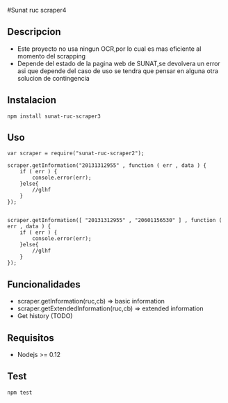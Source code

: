 #Sunat ruc scraper4
## Descripcion
* Este proyecto no usa ningun OCR,por lo cual es mas eficiente al momento del scrapping
* Depende del estado de la pagina web de SUNAT,se devolvera un error asi que depende del caso de uso se tendra que pensar en alguna otra solucion de contingencia

## Instalacion
```
npm install sunat-ruc-scraper3
```
## Uso
```
var scraper = require("sunat-ruc-scraper2");

scraper.getInformation("20131312955" , function ( err , data ) {
	if ( err ) {
		console.error(err);
	}else{
		//glhf
	}
});


scraper.getInformation([ "20131312955" , "20601156530" ] , function ( err , data ) {
	if ( err ) {
		console.error(err);
	}else{
		//glhf
	}
});
```

## Funcionalidades

* scraper.getInformation(ruc,cb) => basic information
* scraper.getExtendedInformation(ruc,cb) => extended information
* Get history (TODO)

## Requisitos

* Nodejs >= 0.12

## Test

```
npm test
```



